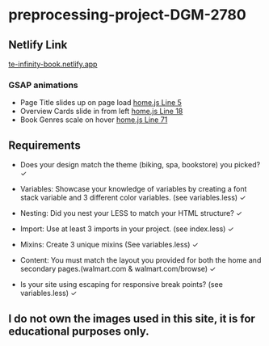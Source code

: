 # preprocessing-project-DGM-2780

## Netlify Link

[te-infinity-book.netlify.app](https://te-infinity-book.netlify.app/index.html)

### GSAP animations
- Page Title slides up on page load [home.js Line 5](./javascript/home.js#L5)
- Overview Cards slide in from left [home.js Line 18](./javascript/home.js#L18)
- Book Genres scale on hover [home.js Line 71](./javascript/home.js#L71)

## Requirements
- Does your design match the theme (biking, spa, bookstore) you picked? ✓

- Variables: Showcase your knowledge of variables by creating a font stack variable and 3 different color variables. (see variables.less) ✓

- Nesting: Did you nest your LESS to match your HTML structure? ✓

- Import: Use at least 3 imports in your project. (see index.less) ✓

- Mixins: Create 3 unique mixins (See variables.less) ✓

- Content: You must match the layout you provided for both the  home and secondary pages.(walmart.com & walmart.com/browse) ✓

- Is your site using escaping for responsive break points? (see variables.less) ✓

## I do not own the images used in this site, it is for educational purposes only.